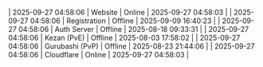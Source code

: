 | 2025-09-27 04:58:06 | Website | Online | 2025-09-27 04:58:03 |
| 2025-09-27 04:58:06 | Registration | Offline | 2025-09-09 16:40:23 |
| 2025-09-27 04:58:06 | Auth Server | Offline | 2025-08-18 09:33:31 |
| 2025-09-27 04:58:06 | Kezan (PvE) | Offline | 2025-08-03 17:58:02 |
| 2025-09-27 04:58:06 | Gurubashi (PvP) | Offline | 2025-08-23 21:44:06 |
| 2025-09-27 04:58:06 | Cloudflare | Online | 2025-09-27 04:58:03 |
